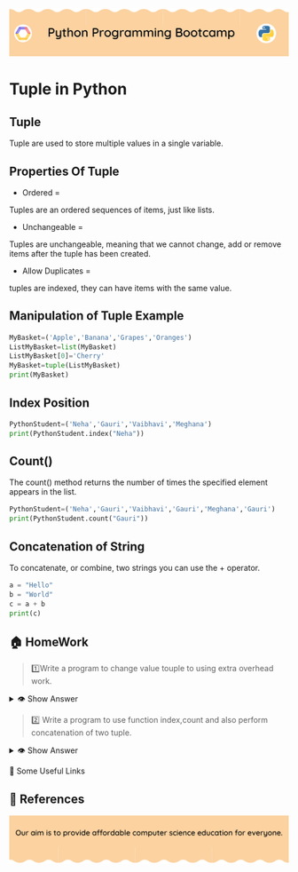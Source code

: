 <!-- HEADER -->
<p align="center">
  <img  src="./../assets/header.png?" />
</p>

# Tuple in Python

## Tuple
Tuple are used to store multiple values in a single variable.

## Properties Of Tuple

* Ordered =

Tuples are an ordered sequences of items, just like lists.

* Unchangeable =

Tuples are unchangeable, meaning that we cannot change, add or remove items after the tuple has been created.

* Allow Duplicates =

tuples are indexed, they can have items with the same value.

## Manipulation of Tuple Example 

```python
MyBasket=('Apple','Banana','Grapes','Oranges')
ListMyBasket=list(MyBasket)
ListMyBasket[0]='Cherry'
MyBasket=tuple(ListMyBasket)
print(MyBasket)
```

## Index Position

```python
PythonStudent=('Neha','Gauri','Vaibhavi','Meghana')
print(PythonStudent.index("Neha"))
```

## Count()

The count() method returns the number of times the specified element appears in the list.
```python
PythonStudent=('Neha','Gauri','Vaibhavi','Gauri','Meghana','Gauri')
print(PythonStudent.count("Gauri"))
```

## Concatenation of String

To concatenate, or combine, two strings you can use the + operator.
```python
a = "Hello"
b = "World"
c = a + b
print(c)
```
## 🏠 HomeWork
> 1️⃣Write a program to change value touple to using extra overhead work.

<details>
  <summary>👁 Show Answer</summary>

  <p>
  
  ```python
Colour=('Red','Blue','pink','Orange','Yellow')
ListColour=list(Colour)
ListColour[0]='Green'
Colour=tuple(ListColour)
print(Colour)    #change value of tuple
  ```

  </p>

</details>

>2️⃣ Write a program to use function index,count and also perform concatenation of two tuple.

<details>
  <summary>👁 Show Answer</summary>

  <p>
  
  ```python
#Index Function
Colour=('Red','Blue','pink','Orange','Yellow')
print(Colour.index("pink"))  

#Count Function
Colour=('Red','Blue','pink','Orange','Yellow')
print(Colour.count("Yellow"))  

 #Concatenation of String
Name= "Mahatma"
Surname="  Gandhi" 
Full_Name = Name + Surname
print(Full_Name)    
  ```

  </p>

</details>

 🔗 Some Useful Links

## 📖 References

<!-- FOOTER -->
<p align="center">
  <img  src="./../assets/footer.png" />
</p>